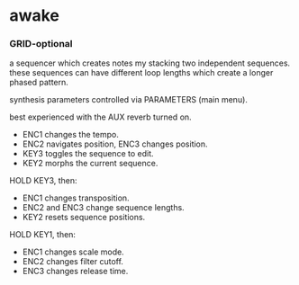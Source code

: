 ---
---

# awake

### GRID-optional

a sequencer which creates notes my stacking two independent sequences. these sequences can have different loop lengths which create a longer phased pattern.

synthesis parameters controlled via PARAMETERS (main menu).

best experienced with the AUX reverb turned on.

- ENC1 changes the tempo.
- ENC2 navigates position, ENC3 changes position.
- KEY3 toggles the sequence to edit.
- KEY2 morphs the current sequence.

HOLD KEY3, then:

- ENC1 changes transposition.
- ENC2 and ENC3 change sequence lengths.
- KEY2 resets sequence positions.

HOLD KEY1, then:

- ENC1 changes scale mode.
- ENC2 changes filter cutoff.
- ENC3 changes release time.
